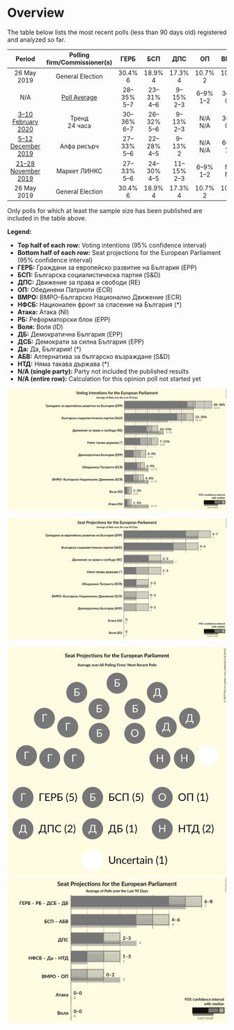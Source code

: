# Overview

The table below lists the most recent polls (less than 90 days old) registered and analyzed so far.

| Period     | Polling firm/Commissioner(s) | ГЕРБ | БСП | ДПС | ОП | ВМРО | НФСБ | Атака | РБ | Воля | ДБ | ДСБ | Да | АБВ | НТД |
|:----------:|:----------------------------:|:--:|:--:|:--:|:--:|:--:|:--:|:--:|:--:|:--:|:--:|:--:|:--:|:--:|:--:|
| 26 May 2019 | General Election | 30.4% <br> 6 | 18.9% <br> 4 | 17.3% <br> 4 | 10.7% <br> 2 | 10.7% <br> 1 | 10.7% <br> 1 | 10.7% <br> 0 | 6.4% <br> 1 | 0.0% <br> 0 | 0.0% <br> 0 | 0.0% <br> 0 | 0.0% <br> 0 | 0.0% <br> 0 | 0.0% <br> 0 |
| N/A | [Poll Average](average.html) | 28–35% <br> 5–7 | 23–31% <br> 4–6 | 9–15% <br> 2–3 | 6–9% <br> 1–2 | 3–8% <br> 0–2 | N/A <br> N/A | 1–3% <br> 0 | N/A <br> N/A | 1–3% <br> 0 | 5–9% <br> 1–2 | N/A <br> N/A | N/A <br> N/A | N/A <br> N/A | 10–15% <br> 2–3 |
| [3–10 February 2020](2020-02-10-Тренд.html) | Тренд <br> 24 часа | 30–36% <br> 6–7 | 26–32% <br> 5–6 | 9–13% <br> 2–3 | N/A <br> N/A | 3–6% <br> 0–1 | N/A <br> N/A | 1–3% <br> 0 | N/A <br> N/A | 1–3% <br> 0 | 5–8% <br> 0–2 | N/A <br> N/A | N/A <br> N/A | N/A <br> N/A | 10–14% <br> 2–3 |
| [5–12 December 2019](2019-12-12-Алфарисърч.html) | Алфа рисърч | 27–33% <br> 5–6 | 22–28% <br> 4–5 | 9–13% <br> 2 | N/A <br> N/A | 6–9% <br> 1–2 | N/A <br> N/A | 1–3% <br> 0 | N/A <br> N/A | 1–3% <br> 0 | 6–9% <br> 1–2 | N/A <br> N/A | N/A <br> N/A | N/A <br> N/A | 10–14% <br> 2–3 |
| [21–28 November 2019](2019-11-28-МаркетЛИНКС.html) | Маркет ЛИНКС | 27–33% <br> 5–6 | 24–30% <br> 4–5 | 11–15% <br> 2–3 | 6–9% <br> 1–2 | N/A <br> N/A | N/A <br> N/A | N/A <br> N/A | N/A <br> N/A | 1–3% <br> 0 | 6–10% <br> 1–2 | N/A <br> N/A | N/A <br> N/A | N/A <br> N/A | 11–15% <br> 2–3 |
| 26 May 2019 | General Election | 30.4% <br> 6 | 18.9% <br> 4 | 17.3% <br> 4 | 10.7% <br> 2 | 10.7% <br> 1 | 10.7% <br> 1 | 10.7% <br> 0 | 6.4% <br> 1 | 0.0% <br> 0 | 0.0% <br> 0 | 0.0% <br> 0 | 0.0% <br> 0 | 0.0% <br> 0 | 0.0% <br> 0 |

Only polls for which at least the sample size has been published are included in the table above.

**Legend:**
+ **Top half of each row:** Voting intentions (95% confidence interval)
+ **Bottom half of each row:** Seat projections for the European Parliament (95% confidence interval)
+ **ГЕРБ:** Граждани за европейско развитие на България (EPP)
+ **БСП:** Българска социалистическа партия (S&D)
+ **ДПС:** Движение за права и свободи (RE)
+ **ОП:** Обединени Патриоти (ECR)
+ **ВМРО:** ВМРО–Българско Национално Движение (ECR)
+ **НФСБ:** Национален фронт за спасение на България (*)
+ **Атака:** Атака (NI)
+ **РБ:** Реформаторски блок (EPP)
+ **Воля:** Воля (ID)
+ **ДБ:** Демократична България (EPP)
+ **ДСБ:** Демократи за силна България (EPP)
+ **Да:** Да, България! (*)
+ **АБВ:** Алтернатива за българско възраждане (S&D)
+ **НТД:** Няма такава държава (*)
+ **N/A (single party):** Party not included the published results
+ **N/A (entire row):** Calculation for this opinion poll not started yet


![Graph with voting intentions not yet produced](average.png "Voting Intentions")

![Graph with seats not yet produced](average-seats.png "Seats")

![Graph with seating plan not yet produced](average-seating-plan.png "Seating Plan")
![Graph with coalitions seats not yet produced](average-coalitions-seats.png "Coalitions Seats")
